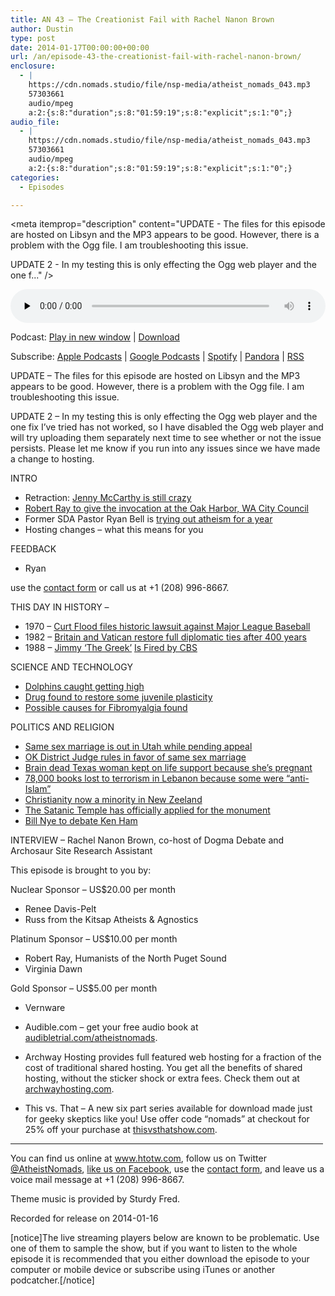 ```yaml
---
title: AN 43 – The Creationist Fail with Rachel Nanon Brown
author: Dustin
type: post
date: 2014-01-17T00:00:00+00:00
url: /an/episode-43-the-creationist-fail-with-rachel-nanon-brown/
enclosure:
  - |
    https://cdn.nomads.studio/file/nsp-media/atheist_nomads_043.mp3
    57303661
    audio/mpeg
    a:2:{s:8:"duration";s:8:"01:59:19";s:8:"explicit";s:1:"0";}
audio_file:
  - |
    https://cdn.nomads.studio/file/nsp-media/atheist_nomads_043.mp3
    57303661
    audio/mpeg
    a:2:{s:8:"duration";s:8:"01:59:19";s:8:"explicit";s:1:"0";}
categories:
  - Episodes

---
```

<div itemscope itemtype="http://schema.org/AudioObject">
  <meta itemprop="name" content="Episode 43 &#8211; The Creationist Fail with Rachel Nanon Brown" />
  
  <meta itemprop="uploadDate" content="2014-01-16T17:00:00-07:00" />
  
  <meta itemprop="encodingFormat" content="audio/mpeg" />
  
  <meta itemprop="duration" content="PT1H59M19S" />
  
  <meta itemprop="description" content="UPDATE - The files for this episode are hosted on Libsyn and the MP3 appears to be good. However, there is a problem with the Ogg file. I am troubleshooting this issue.

UPDATE 2 - In my testing this is only effecting the Ogg web player and the one f..." />
  
  <meta itemprop="contentUrl" content="https://dts.podtrac.com/redirect.mp3/cdn.nomads.studio/file/nsp-media/atheist_nomads_043.mp3" />
  
  <meta itemprop="contentSize" content="54.6" />
  </p> 
  
  <div class="powerpress_player" id="powerpress_player_8298">
    <audio class="wp-audio-shortcode" id="audio-5195-42" preload="none" style="width: 100%;" controls="controls"><source type="audio/mpeg" src="https://dts.podtrac.com/redirect.mp3/cdn.nomads.studio/file/nsp-media/atheist_nomads_043.mp3?_=42" /><a href="https://dts.podtrac.com/redirect.mp3/cdn.nomads.studio/file/nsp-media/atheist_nomads_043.mp3">https://dts.podtrac.com/redirect.mp3/cdn.nomads.studio/file/nsp-media/atheist_nomads_043.mp3</a></audio>
  </div>
</div>

<p class="powerpress_links powerpress_links_mp3">
  Podcast: <a href="https://dts.podtrac.com/redirect.mp3/cdn.nomads.studio/file/nsp-media/atheist_nomads_043.mp3" class="powerpress_link_pinw" target="_blank" title="Play in new window" onclick="return powerpress_pinw('https://htotw.com/?powerpress_pinw=5195-podcast');" rel="nofollow">Play in new window</a> | <a href="https://dts.podtrac.com/redirect.mp3/cdn.nomads.studio/file/nsp-media/atheist_nomads_043.mp3" class="powerpress_link_d" title="Download" rel="nofollow" download="atheist_nomads_043.mp3">Download</a>
</p>

<p class="powerpress_links powerpress_subscribe_links">
  Subscribe: <a href="https://podcasts.apple.com/us/podcast/humanists-take-on-the-world/id530050098?mt=2&ls=1" class="powerpress_link_subscribe powerpress_link_subscribe_itunes" target="_blank" title="Subscribe on Apple Podcasts" rel="nofollow">Apple Podcasts</a> | <a href="https://www.google.com/podcasts?feed=aHR0cDovL2F0aGVpc3Rub21hZHMubGlic3luLmNvbS9yc3M%3D" class="powerpress_link_subscribe powerpress_link_subscribe_googleplay" target="_blank" title="Subscribe on Google Podcasts" rel="nofollow">Google Podcasts</a> | <a href="https://open.spotify.com/show/3LzK2xZGike6Tc1GEMtMbr?si=LieN9SNuTpq96smuaUsH8A" class="powerpress_link_subscribe powerpress_link_subscribe_spotify" target="_blank" title="Subscribe on Spotify" rel="nofollow">Spotify</a> | <a href="https://www.pandora.com/podcast/atheist-nomads/PC:10122?corr=62071012&part=ug" class="powerpress_link_subscribe powerpress_link_subscribe_pandora" target="_blank" title="Subscribe on Pandora" rel="nofollow">Pandora</a> | <a href="https://htotw.com/feed/podcast/" class="powerpress_link_subscribe powerpress_link_subscribe_rss" target="_blank" title="Subscribe via RSS" rel="nofollow">RSS</a>
</p>

UPDATE &#8211; The files for this episode are hosted on Libsyn and the MP3 appears to be good. However, there is a problem with the Ogg file. I am troubleshooting this issue.

UPDATE 2 &#8211; In my testing this is only effecting the Ogg web player and the one fix I&#8217;ve tried has not worked, so I have disabled the Ogg web player and will try uploading them separately next time to see whether or not the issue persists. Please let me know if you run into any issues since we have made a change to hosting.

INTRO

* Retraction: <a href="http://www.twitlonger.com/show/n_1rvdf6g" target="_blank" rel="noopener">Jenny McCarthy is still crazy</a>  
* <a href="http://nwhumanist.com/tqh/2014/01/09/oak-harbor-invocation/" target="_blank" rel="noopener">Robert Ray to give the invocation at the Oak Harbor, WA City Council</a>  
* Former SDA Pastor Ryan Bell is <a href="http://yearwithoutgod.com/" target="_blank" rel="noopener">trying out atheism for a year</a>  
* Hosting changes &#8211; what this means for you

FEEDBACK

* Ryan

use the [contact form](https://htotw.com/contact) or call us at +1 (208) 996-8667.

THIS DAY IN HISTORY &#8211;  
* 1970 &#8211; <a href="http://www.history.com/this-day-in-history/curt-flood-files-historic-lawsuit-against-major-league-baseball" target="_blank" rel="noopener">Curt Flood files historic lawsuit against Major League Baseball</a>  
* 1982 &#8211; <a href="http://news.google.com/newspapers?id=HQBkAAAAIBAJ&sjid=p-YDAAAAIBAJ&pg=4510%2C5709823" target="_blank" rel="noopener">Britain and Vatican restore full diplomatic ties after 400 years</a>  
* 1988 &#8211; <a href="http://articles.latimes.com/1988-01-17/sports/sp-36803_1_jimmy-snyder" target="_blank" rel="noopener">Jimmy &#8216;The Greek&#8217;</a> <a href="http://www.people.com/people/article/0,,20098183,00.html" target="_blank" rel="noopener">Is Fired by CBS</a>

SCIENCE AND TECHNOLOGY

* <a href="http://www.theverge.com/2013/12/31/5259898/dolphins-caught-chewing-on-fish-to-get-high" target="_blank" rel="noopener">Dolphins caught getting high</a>  
* <a href="http://www.newscientist.com/article/dn24831-learning-drugs-reawaken-grownup-brains-inner-child.html?cmpid=RSS%7CNSNS%7C2012-GLOBAL%7Conline-news#.Us2jA5CJA6M" target="_blank" rel="noopener">Drug found to restore some juvenile plasticity</a>  
* <a href="http://c.washingtontimes.com/neighborhood/steps-authentic-happiness-positive-psychology/2013/dec/29/fibromyalgia-solved-pathology-not-mind/" target="_blank" rel="noopener">Possible causes for Fibromyalgia found</a>

POLITICS AND RELIGION

* <a href="http://www.latimes.com/nation/nationnow/la-na-nn-supreme-court-utah-gay-marriage-20140106,0,1384120.story#axzz2pkJpGbMN" target="_blank" rel="noopener">Same sex marriage is out in Utah while pending appeal</a>  
* <a href="http://www.nytimes.com/2014/01/15/us/federal-judge-rejects-oklahomas-gay-marriage-ban.html?_r=0" target="_blank" rel="noopener">OK District Judge rules in favor of same sex marriage</a>  
* <a href="http://thinkprogress.org/health/2014/01/05/3120251/texas-family-life-support-pregnant/" target="_blank" rel="noopener">Brain dead Texas woman kept on life support because she’s pregnant</a>  
* <a href="http://stateofmind13.com/2014/01/04/lebanon-loses-78000-books-to-terrorism-tripolis-infamous-al-saeh-library-burned/" target="_blank" rel="noopener">78,000 books lost to terrorism in Lebanon because some were “anti-Islam”</a>  
* <a href="http://www.skepticink.com/tippling/2014/01/09/the-terminal-decline-of-christianity-in-new-zealand" target="_blank" rel="noopener">Christianity now a minority in New Zeeland</a>  
* <a href="http://abcnews.go.com/US/wireStory/satanists-unveil-design-okla-capitol-monument-21440030" target="_blank" rel="noopener">The Satanic Temple has officially applied for the monument</a>  
* <a href="http://www.rawstory.com/rs/2014/01/02/science-guy-bill-nye-plans-to-debate-creation-museum-founder-ken-ham/" target="_blank" rel="noopener">Bill Nye to debate Ken Ham</a>

INTERVIEW &#8211; Rachel Nanon Brown, co-host of Dogma Debate and Archosaur Site Research Assistant

This episode is brought to you by:

Nuclear Sponsor &#8211; US$20.00 per month  
* Renee Davis-Pelt  
* Russ from the Kitsap Atheists & Agnostics

Platinum Sponsor – US$10.00 per month  
* Robert Ray, Humanists of the North Puget Sound  
* Virginia Dawn

Gold Sponsor – US$5.00 per month  
* Vernware

* Audible.com &#8211; get your free audio book at <a href="audibletrial.com/atheistnomads" target="_blank" rel="noopener">audibletrial.com/atheistnomads</a>.  
* Archway Hosting provides full featured web hosting for a fraction of the cost of traditional shared hosting. You get all the benefits of shared hosting, without the sticker shock or extra fees. Check them out at <a href="http://archwayhosting.com/" target="_blank" rel="noopener">archwayhosting.com</a>.  
* This vs. That &#8211; A new six part series available for download made just for geeky skeptics like you! Use offer code &#8220;nomads&#8221; at checkout for 25% off your purchase at <a href="http://www.thisvsthatshow.com/" target="_blank" rel="noopener">thisvsthatshow.com</a>.

<hr width="500" />

You can find us online at <a href="https://www.htotw.com/" target="_blank" rel="noopener">www.htotw.com</a>, follow us on Twitter <a href="https://htotw.com/twitter" target="_blank" rel="noopener">@AtheistNomads</a>, <a href="https://htotw.com/facebook" target="_blank" rel="noopener">like us on Facebook</a>, use the [contact form](https://htotw.com/contact), and leave us a voice mail message at +1 (208) 996-8667.

Theme music is provided by Sturdy Fred.

Recorded for release on 2014-01-16

[notice]The live streaming players below are known to be problematic. Use one of them to sample the show, but if you want to listen to the whole episode it is recommended that you either download the episode to your computer or mobile device or subscribe using iTunes or another podcatcher.[/notice]